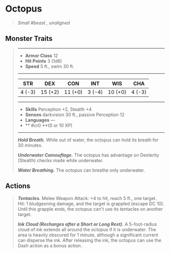 # Octopus
>*Small #beast , unaligned*
## Monster Traits
>___
>- **Armor Class** 12
>- **Hit Points** 3 (1d6)
>- **Speed** 5 ft., swim 30 ft.
>___
>|STR|DEX|CON|INT|WIS|CHA|
>|:---:|:---:|:---:|:---:|:---:|:---:|
>|4 (-3)|15 (+2)|11 (+0)|3 (-4)|10 (+0)|4 (-3)|
>___
>- **Skills** Perception +2, Stealth +4
>- **Senses** darkvision 30 ft., passive Perception 12
>- **Languages** —
>- ** #cr0 **(0 or 10 XP)
>___
>***Hold Breath.*** While out of water, the octopus can hold its breath for 30 minutes.  
>
>***Underwater Camouflage.*** The octopus has advantage on Dexterity (Stealth) checks made while underwater.  
>
>***Water Breathing.*** The octopus can breathe only underwater.  
>
## Actions
>***Tentacles.*** Melee Weapon Attack: +4 to hit, reach 5 ft., one target. Hit: 1 bludgeoning damage, and the target is grappled (escape DC 10). Until this grapple ends, the octopus can't use its tentacles on another target.  
>
>***Ink Cloud (Recharges after a Short or Long Rest).*** A 5-foot-radius cloud of ink extends all around the octopus if it is underwater. The area is heavily obscured for 1 minute, although a significant current can disperse the ink. After releasing the ink, the octopus can use the Dash action as a bonus action.